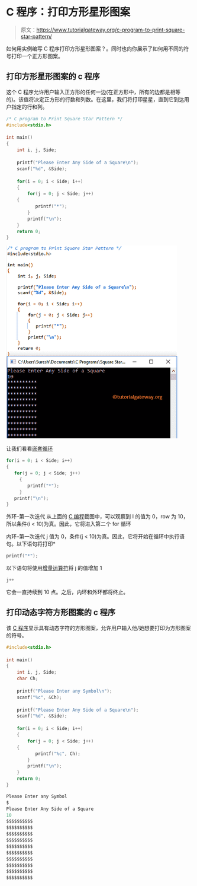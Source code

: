 # C 程序：打印方形星形图案

> 原文：<https://www.tutorialgateway.org/c-program-to-print-square-star-pattern/>

如何用实例编写 C 程序打印方形星形图案？。同时也向你展示了如何用不同的符号打印一个正方形图案。

## 打印方形星形图案的 c 程序

这个 C 程序允许用户输入正方形的任何一边(在正方形中，所有的边都是相等的)。该值将决定正方形的行数和列数。在这里，我们将打印星星，直到它到达用户指定的行和列。

```c
/* C program to Print Square Star Pattern */
#include<stdio.h>

int main()
{
    int i, j, Side;

    printf("Please Enter Any Side of a Square\n");
    scanf("%d", &Side);

    for(i = 0; i < Side; i++)
    {
        for(j = 0; j < Side; j++)
	{
           printf("*");
        }
        printf("\n");
    }
    return 0;
}
```

![C program to Print Square Star Pattern 1](img/1f6d812924da46ac1533995857ffea09.png)

让我们看看[嵌套循环](https://www.tutorialgateway.org/for-loop-in-c-programming/)

```c
for(i = 0; i < Side; i++) 
{ 
   for(j = 0; j < Side; j++) 
     { 
        printf("*"); 
     } 
   printf("\n"); 
}
```

外环–第一次迭代
从上面的 [C 编程](https://www.tutorialgateway.org/c-programming/)截图中，可以观察到 I 的值为 0，row 为 10，所以条件(i < 10)为真。因此，它将进入第二个 for 循环

内环–第一次迭代
j 值为 0，条件(j < 10)为真。因此，它将开始在循环中执行语句。以下语句将打印*

```c
printf("*");
```

以下语句将使用[增量运算符](https://www.tutorialgateway.org/increment-and-decrement-operators-in-c/)将 j 的值增加 1

```c
j++
```

它会一直持续到 10 点。之后，内环和外环都将终止。

## 打印动态字符方形图案的 c 程序

该 [C 程序](https://www.tutorialgateway.org/c-programming-examples/)显示具有动态字符的方形图案，允许用户输入他/她想要打印为方形图案的符号。

```c
#include<stdio.h>

int main()
{
    int i, j, Side;
    char Ch;

    printf("Please Enter any Symbol\n");
    scanf("%c", &Ch);

    printf("Please Enter Any Side of a Square\n");
    scanf("%d", &Side);

    for(i = 0; i < Side; i++)
    {
        for(j = 0; j < Side; j++)
	{
           printf("%c", Ch);
        }
        printf("\n");
    }
    return 0;
}
```

```c
Please Enter any Symbol
$
Please Enter Any Side of a Square
10
$$$$$$$$$$
$$$$$$$$$$
$$$$$$$$$$
$$$$$$$$$$
$$$$$$$$$$
$$$$$$$$$$
$$$$$$$$$$
$$$$$$$$$$
$$$$$$$$$$
$$$$$$$$$$
```